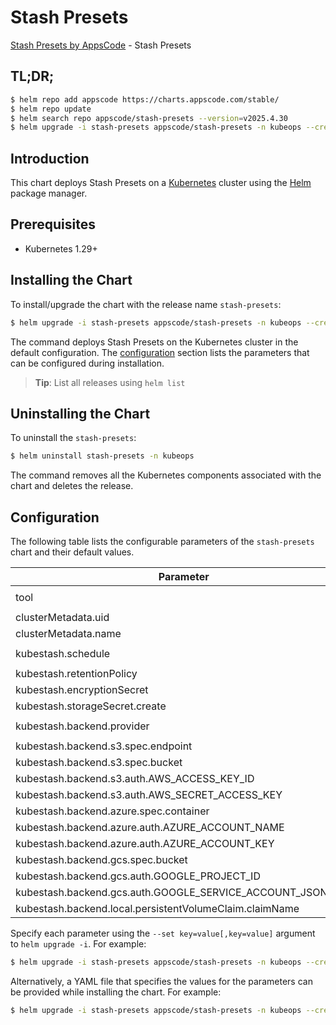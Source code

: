 # Stash Presets

[Stash Presets by AppsCode](https://github.com/stashed) - Stash Presets

## TL;DR;

```bash
$ helm repo add appscode https://charts.appscode.com/stable/
$ helm repo update
$ helm search repo appscode/stash-presets --version=v2025.4.30
$ helm upgrade -i stash-presets appscode/stash-presets -n kubeops --create-namespace --version=v2025.4.30
```

## Introduction

This chart deploys Stash Presets on a [Kubernetes](http://kubernetes.io) cluster using the [Helm](https://helm.sh) package manager.

## Prerequisites

- Kubernetes 1.29+

## Installing the Chart

To install/upgrade the chart with the release name `stash-presets`:

```bash
$ helm upgrade -i stash-presets appscode/stash-presets -n kubeops --create-namespace --version=v2025.4.30
```

The command deploys Stash Presets on the Kubernetes cluster in the default configuration. The [configuration](#configuration) section lists the parameters that can be configured during installation.

> **Tip**: List all releases using `helm list`

## Uninstalling the Chart

To uninstall the `stash-presets`:

```bash
$ helm uninstall stash-presets -n kubeops
```

The command removes all the Kubernetes components associated with the chart and deletes the release.

## Configuration

The following table lists the configurable parameters of the `stash-presets` chart and their default values.

|                         Parameter                          | Description |            Default             |
|------------------------------------------------------------|-------------|--------------------------------|
| tool                                                       |             | <code>KubeStash # Stash</code> |
| clusterMetadata.uid                                        |             | <code>""</code>                |
| clusterMetadata.name                                       |             | <code>""</code>                |
| kubestash.schedule                                         |             | <code>"0 */2 * * *"</code>     |
| kubestash.retentionPolicy                                  |             | <code>keep-1mo</code>          |
| kubestash.encryptionSecret                                 |             | <code>""</code>                |
| kubestash.storageSecret.create                             |             | <code>true</code>              |
| kubestash.backend.provider                                 |             | <code>s3 # s3,gcs,azure</code> |
| kubestash.backend.s3.spec.endpoint                         |             | <code>""</code>                |
| kubestash.backend.s3.spec.bucket                           |             | <code>""</code>                |
| kubestash.backend.s3.auth.AWS_ACCESS_KEY_ID                |             | <code>""</code>                |
| kubestash.backend.s3.auth.AWS_SECRET_ACCESS_KEY            |             | <code>""</code>                |
| kubestash.backend.azure.spec.container                     |             | <code>""</code>                |
| kubestash.backend.azure.auth.AZURE_ACCOUNT_NAME            |             | <code>""</code>                |
| kubestash.backend.azure.auth.AZURE_ACCOUNT_KEY             |             | <code>""</code>                |
| kubestash.backend.gcs.spec.bucket                          |             | <code>""</code>                |
| kubestash.backend.gcs.auth.GOOGLE_PROJECT_ID               |             | <code>""</code>                |
| kubestash.backend.gcs.auth.GOOGLE_SERVICE_ACCOUNT_JSON_KEY |             | <code>""</code>                |
| kubestash.backend.local.persistentVolumeClaim.claimName    |             | <code>""</code>                |


Specify each parameter using the `--set key=value[,key=value]` argument to `helm upgrade -i`. For example:

```bash
$ helm upgrade -i stash-presets appscode/stash-presets -n kubeops --create-namespace --version=v2025.4.30 --set tool=KubeStash # Stash
```

Alternatively, a YAML file that specifies the values for the parameters can be provided while
installing the chart. For example:

```bash
$ helm upgrade -i stash-presets appscode/stash-presets -n kubeops --create-namespace --version=v2025.4.30 --values values.yaml
```

